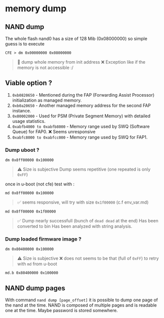 # memory dump

## NAND dump
The whole flash nand0 has a size of 128 Mib (0x08000000) so simple guess is to execute 
```
CFE > dm 0x00000000 0x08000000
```
> 📖
> dump whole memory from init address
> ❌
>  Exception like if the memory is not accessible :/

## Viable option ?

1. `0xb0820650` - Mentioned during the FAP (Forwarding Assist Processor) initialization as managed memory.
2. `0xb0a20650` - Another managed memory address for the second FAP instance.
3. `0x80002000` - Used for PSM (Private Segment Memory) with detailed usage statistics.
4. `0xabfb4000 to 0xabfb8000` - Memory range used by SWQ (Software Queue) for FAP0. ❌ Seems unresponsive
5. `0xabfc8000 to 0xabfcc000` - Memory range used by SWQ for FAP1.

### Dump uboot ? 
```
dm 0x8ff00000 0x100000
```
> ⚠️ Size is subjective
> Dump seems repetitive  (one repeated is only `0xFF`)

once in u-boot (not cfe) test with :
```
md 0x8ff00000 0x100000
```
> ✅
> seems responsive, will try with size `0x1f00000` (c.f env_var.md)

```
md 0x8ff00000 0x1f00000
```
> ✅
> Dump nearly successfull (bunch of `dead dead` at the end)
> Has been converted to bin
> Has been analyzed with string analysis.


### Dump loaded firmware image ?
```
dm 0x80400000 0x100000
```
> ⚠️ Size is subjective
> ❌ does not seems to be that (full of `0xFF`) to retry with `md` from u-boot

```
md.b 0x80400000 0x100000
```


## NAND dump pages

With command 
`nand dump [page_offset]` it is possible to dump one page of the nand at the time. NAND is composed of multiple pages and is readable one at the time. Maybe password is stored somewhere.

